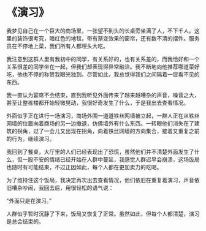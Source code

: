 # 《演习》

我梦见自己在一个巨大的商场里，一张望不到头的长桌旁坐满了人，不下千人。这里的装饰很考究，暗红色的地毯，带有渐变效果的窗帘，还有数不清的摆件。服务员在不停地上菜，我们所有人都埋头大吃。

我注意到这群人里有我初中的同学，有关系好的，也有关系差的，而我恰好和一个关系很差的同学坐在一起，但我们却表现得异常融洽。我不断地向他推荐哪道菜好吃，他也不停的称赞我眼光独到。尽管如此，我总觉得我们之间隔着一层看不见的东西。

我一直认为宴席不会结束，直到我听见外面传来了越来越嘈杂的声音，噪音之大，甚至让整栋楼都开始轻微晃动，我很好奇发生了什么，于是我出去查看情况。

外面似乎正在进行一场演习，商场外围一道道铁丝网墙被立起，一群人正在从铁丝网墙的位置向着商场的另一边撤退，仿佛墙外有什么东西。一转眼他们消失在了建筑的拐角，过了一会儿又出现在拐角，向着铁丝网墙的方向集合，接着又重复之前的行为，继续演习。

我回到了餐桌，大厅里的人们已经表现出了恐慌，虽然他们并不清楚外面发生了什么，但一股不安的情绪已经开始在人群中蔓延，我感觉人群迟早会崩溃，这场饭局也随时有可能结束，不过正因如此，每个人都在更加卖力的吃喝。

为了维持住这个饭局，我决定再次出去查看情况，他们依旧在重复着演习，声音依旧嘈杂吵闹，我回去后，用很轻松的语气说：

“外面只是在演习。”

人群似乎暂时沉静了下来，饭局又恢复了正常。虽然如此，但每个人都清楚，演习是总会结束的。